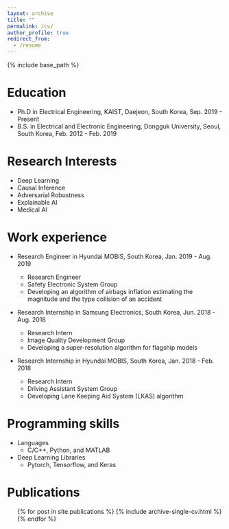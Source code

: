 ```yaml
---
layout: archive
title: ""
permalink: /cv/
author_profile: true
redirect_from:
  - /resume
---
```


{% include base_path %}

Education
======
* Ph.D in Electrical Engineering, KAIST, Daejeon, South Korea, Sep. 2019 - Present
* B.S. in Electrical and Electronic Engineering, Dongguk University, Seoul, South Korea, Feb. 2012 - Feb. 2019

Research Interests
======
* Deep Learning
* Causal Inference
* Adversarial Robustness
* Explainable AI
* Medical AI

Work experience
======
* Research Engineer in Hyundai MOBIS, South Korea, Jan. 2019 - Aug. 2019
  * Research Engineer 
  * Safety Electronic System Group
  * Developing an algorithm of airbags inflation estimating the magnitude and the type collision of an accident

* Research Internship in Samsung Electronics, South Korea, Jun. 2018 - Aug. 2018
  * Research Intern
  * Image Quality Development Group
  * Developing a super-resolution algorithm for flagship models
  
* Research Internship in Hyundai MOBIS, South Korea, Jan. 2018 - Feb. 2018
  * Research Intern
  * Driving Assistant System Group
  * Developing Lane Keeping Aid System (LKAS) algorithm
  
Programming skills
======
* Languages
  * C/C++, Python, and MATLAB
* Deep Learning Libraries
  * Pytorch, Tensorflow, and Keras

Publications
====== 
  <ul>{% for post in site.publications %}
    {% include archive-single-cv.html %}
  {% endfor %}</ul>

<!--
Talks
======
  <ul>{% for post in site.talks %}
    {% include archive-single-talk-cv.html %}
  {% endfor %}</ul>
  
Teaching
======
  <ul>{% for post in site.teaching %}
    {% include archive-single-cv.html %}
  {% endfor %}</ul>
  
Service and leadership
======
* Currently signed in to 43 different slack teams
-->